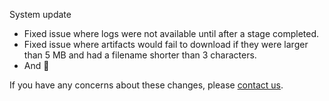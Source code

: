 System update

* Fixed issue where logs were not available until after a stage completed.
* Fixed issue where artifacts would fail to download if they were larger than 5 MB and had a filename shorter than 3 characters. 
* And 👻

If you have any concerns about these changes, please [contact us](https://snap-ci.com/contact-us).
